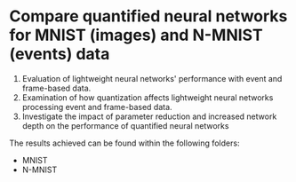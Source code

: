 # Compare quantified neural networks for MNIST (images) and N-MNIST (events) data
1. Evaluation of lightweight neural networks' performance with event and frame-based data.
2. Examination of how quantization affects lightweight neural networks processing event and frame-based data.
3. Investigate the impact of parameter reduction and increased network depth on the performance of quantified neural networks

The results achieved can be found within the following folders:
* MNIST
* N-MNIST



